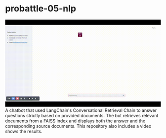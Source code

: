 # probattle-05-nlp
![Demo GIF](videos/Probattle-25.gif)
A chatbot that used LangChain's Conversational Retrieval Chain to answer questions strictly based on provided documents. The bot retrieves relevant documents from a FAISS index and displays both the answer and the corresponding source documents. This repository also includes a video shows the results.
